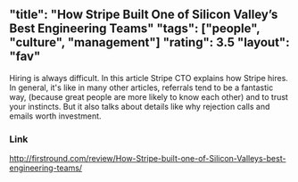 "title": "How Stripe Built One of Silicon Valley’s Best Engineering Teams"
"tags": ["people", "culture", "management"]
"rating": 3.5
"layout": "fav"
---

Hiring is always difficult. In this article Stripe CTO explains how Stripe hires. In general, it's like in many other articles, referrals tend to be a fantastic way, (because great people are more likely to know each other) and to trust your instincts. But it also talks about details like why rejection calls and emails worth investment.

### Link

http://firstround.com/review/How-Stripe-built-one-of-Silicon-Valleys-best-engineering-teams/
